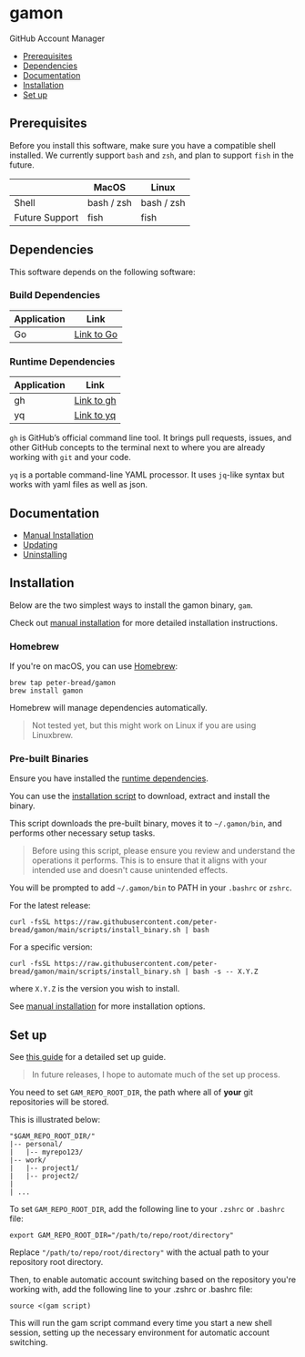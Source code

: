 # gamon <!-- omit from toc -->

GitHub Account Manager

- [Prerequisites](#prerequisites)
- [Dependencies](#dependencies)
- [Documentation](#documentation)
- [Installation](#installation)
- [Set up](#set-up)

## Prerequisites

Before you install this software, make sure you have a compatible shell installed. We currently support `bash` and `zsh`, and plan to support `fish` in the future.

|                | MacOS      | Linux      |
| -------------- | ---------- | ---------- |
| Shell          | bash / zsh | bash / zsh |
| Future Support | fish       | fish       |

## Dependencies

This software depends on the following software:

<!-- omit from toc -->
### Build Dependencies

| Application | Link                              |
| ----------- | --------------------------------- |
| Go          | [Link to Go](https://golang.org/) |

<!-- omit from toc -->
### Runtime Dependencies

| Application | Link                                          |
| ----------- | --------------------------------------------- |
| gh          | [Link to gh](https://github.com/cli/cli)      |
| yq          | [Link to yq](https://github.com/mikefarah/yq) |

`gh` is GitHub’s official command line tool. It brings pull requests, issues, and other GitHub concepts to the terminal next to where you are already working with `git` and your code.

`yq` is a portable command-line YAML processor. It uses `jq`-like syntax but works with yaml files as well as json.

## Documentation

- [Manual Installation](./docs/manual_installation.md)
- [Updating](./docs/update.md)
- [Uninstalling](./docs/uninstall.md)

## Installation

Below are the two simplest ways to install the gamon binary, `gam`.

Check out [manual installation](./docs/manual_installation.md) for more detailed installation instructions.

<!-- omit from toc -->
### Homebrew

If you're on macOS, you can use [Homebrew](https://brew.sh/):

```shell
brew tap peter-bread/gamon
brew install gamon
```

Homebrew will manage dependencies automatically.

> Not tested yet, but this might work on Linux if you are using Linuxbrew.

<!-- omit from toc -->
### Pre-built Binaries

Ensure you have installed the [runtime dependencies](#runtime-dependencies).

You can use the [installation script](./scripts/install_binary.sh) to download, extract and install the binary.

This script downloads the pre-built binary, moves it to `~/.gamon/bin`, and performs other necessary setup tasks.

> Before using this script, please ensure you review and understand the operations it performs. This is to ensure that it aligns with your intended use and doesn't cause unintended effects.

You will be prompted to add `~/.gamon/bin` to PATH in your `.bashrc` or `zshrc`.

For the latest release:

```shell
curl -fsSL https://raw.githubusercontent.com/peter-bread/gamon/main/scripts/install_binary.sh | bash
```

For a specific version:

```shell
curl -fsSL https://raw.githubusercontent.com/peter-bread/gamon/main/scripts/install_binary.sh | bash -s -- X.Y.Z
```

where `X.Y.Z` is the version you wish to install.

See [manual installation](./docs/manual_installation.md) for more installation options.

## Set up

See [this guide](https://github.com/peter-bread/git-ssh-management) for a detailed set up guide.

> In future releases, I hope to automate much of the set up process.

You need to set `GAM_REPO_ROOT_DIR`, the path where all of **your** git repositories will be stored.

This is illustrated below:

```text
"$GAM_REPO_ROOT_DIR/"
|-- personal/
|   |-- myrepo123/
|-- work/
|   |-- project1/
|   |-- project2/
|
| ...
```

To set `GAM_REPO_ROOT_DIR`, add the following line to your `.zshrc` or `.bashrc` file:

```shell
export GAM_REPO_ROOT_DIR="/path/to/repo/root/directory"
```

Replace `"/path/to/repo/root/directory"` with the actual path to your repository root directory.

Then, to enable automatic account switching based on the repository you're working with, add the following line to your .zshrc or .bashrc file:

```shell
source <(gam script)
```

This will run the gam script command every time you start a new shell session, setting up the necessary environment for automatic account switching.
